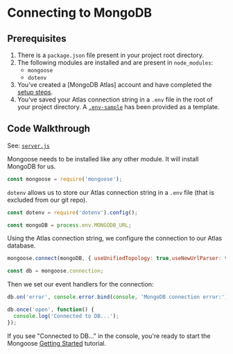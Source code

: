 # Connecting to MongoDB
## Prerequisites
1. There is a `package.json` file present in your project root directory.
2. The following modules are installed and are present in `node_modules`:
    - `mongoose`
    - `dotenv`
3. You've created a [MongoDB Atlas] account and have completed the [setup steps](../).
4. You've saved your Atlas connection string in a `.env` file in the root of your project directory. A [`.env-sample`](.env-sample) has been provided as a template.

## Code Walkthrough
See: [`server.js`](server.js)

Mongoose needs to be installed like any other module. It will install MongoDB for us. 

```js
const mongoose = require('mongoose');
```

`dotenv` allows us to store our Atlas connection string in a `.env` file (that is excluded from our git repo).

```js
const dotenv = require('dotenv').config();

const mongoDB = process.env.MONGODB_URL;
```

Using the Atlas connection string, we configure the connection to our Atlas database.

```js
mongoose.connect(mongoDB, { useUnifiedTopology: true,useNewUrlParser: true });

const db = mongoose.connection;
```

Then we set our event handlers for the connection:

```js
db.on('error', console.error.bind(console, 'MongoDB connection error:'));

db.once('open', function() {
  console.log('Connected to DB...');
});
```

If you see "Connected to DB..." in the console, you're ready to start the Mongoose [Getting Started](https://mongoosejs.com/docs/) tutorial.
